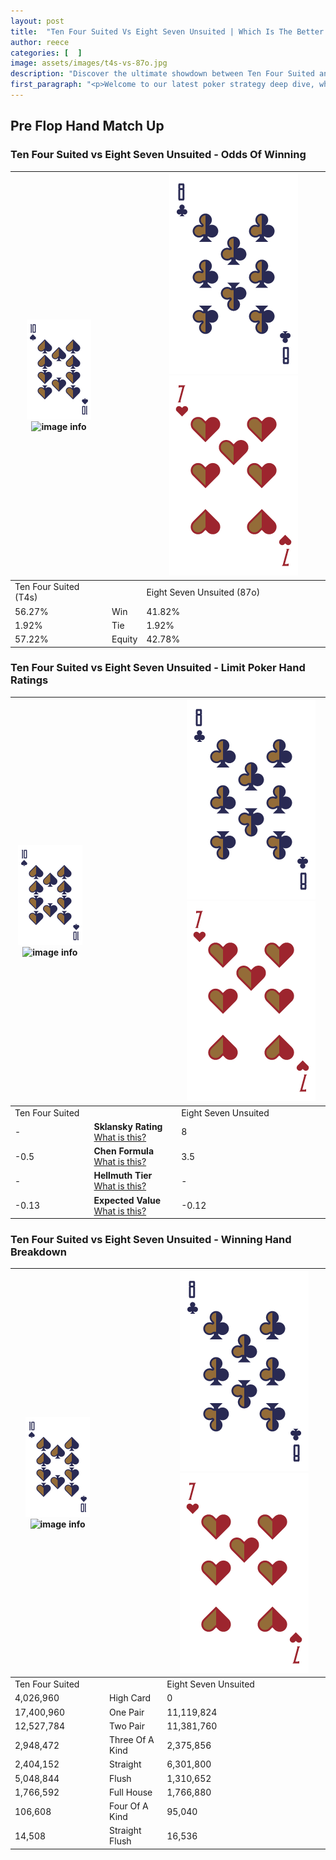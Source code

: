 ```yaml
---
layout: post
title:  "Ten Four Suited Vs Eight Seven Unsuited | Which Is The Better Hand In Poker? A Complete Guide"
author: reece
categories: [  ]
image: assets/images/t4s-vs-87o.jpg
description: "Discover the ultimate showdown between Ten Four Suited and Eight Seven Unsuited in poker! Uncover the odds, strategies, and scenarios where one hand triumphs over the other. Get ready to up your poker game with this thrilling analysis."
first_paragraph: "<p>Welcome to our latest poker strategy deep dive, where we're pitting two distinct hands against each other in a high-stakes showdown: Ten Four Suited vs Eight Seven Unsuited.</p><p>In the dynamic world of poker, every decision counts, and knowing which hand holds the upper hand is key to your success at the table.</p><p>In this article, we'll dissect these two hands, explore the scenarios where one dominates the other, and equip you with the knowledge to make strategic choices that can tip the odds in your favor.</p><p>Get ready to unravel the intriguing dynamics of these poker hands and elevate your game to new heights.</p>"
---
```




[comment]: # (sp0)

## Pre Flop Hand Match Up

<div class="table hand-ratings" markdown="1"> 



### Ten Four Suited vs Eight Seven Unsuited - Odds Of Winning


    
| ![image info](assets/images/hand1/T.png) ![image info](assets/images/hand1/4s.png) |  | ![image info](assets/images/hand2/8.png) ![image info](assets/images/hand2/7o.png) |
| -------- | -------- | -------- |
| Ten Four Suited (T4s) |  | Eight Seven Unsuited (87o) |
| 56.27% | Win | 41.82% |
| 1.92% | Tie | 1.92% |
| 57.22% | Equity | 42.78% |




[comment]: # (sp1)



### Ten Four Suited vs Eight Seven Unsuited - Limit Poker Hand Ratings


    
| ![image info](assets/images/hand1/T.png) ![image info](assets/images/hand1/4s.png) |  | ![image info](assets/images/hand2/8.png) ![image info](assets/images/hand2/7o.png) |
| -------- | -------- | -------- |
| Ten Four Suited |  | Eight Seven Unsuited |
| - | **Sklansky Rating** [What is this?](/sklansky-rating-explained) | 8 |
| -0.5 | **Chen Formula** [What is this?](/chen-formula-explained) | 3.5 |
| - | **Hellmuth Tier** [What is this?](/Hellmuth-tier-explained) | - |
| -0.13 | **Expected Value** [What is this?](/expected-value-explained) | -0.12 |




[comment]: # (sp2)



### Ten Four Suited vs Eight Seven Unsuited - Winning Hand Breakdown


    
| ![image info](assets/images/hand1/T.png) ![image info](assets/images/hand1/4s.png) |  | ![image info](assets/images/hand2/8.png) ![image info](assets/images/hand2/7o.png) |
| -------- | -------- | -------- |
| Ten Four Suited |  | Eight Seven Unsuited |
| 4,026,960 | High Card | 0 |
| 17,400,960 | One Pair | 11,119,824 |
| 12,527,784 | Two Pair | 11,381,760 |
| 2,948,472 | Three Of A Kind | 2,375,856 |
| 2,404,152 | Straight | 6,301,800 |
| 5,048,844 | Flush | 1,310,652 |
| 1,766,592 | Full House | 1,766,880 |
| 106,608 | Four Of A Kind | 95,040 |
| 14,508 | Straight Flush | 16,536 |




[comment]: # (sp3)



</div>

[comment]: # (sp4)



[comment]: # (sp5)

